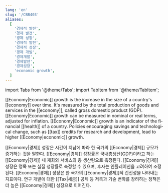 ```yaml
---
lang: 'en'
slug: '/CBB403'
aliases:
  [
    '경제적 발전',
    '경제 발전',
    '경제 성장',
    '경제적 발전',
    '경제적 성장',
    '경제 개발',
    '경제개발',
    '경제발전',
    '경제성장',
    'economic growth',
  ]
---
```


import Tabs from '@theme/Tabs';
import TabItem from '@theme/TabItem';

<Tabs groupId='lang' queryString>
<TabItem value='en' label='English 🇺🇸' lang='en-US' default>
<div lang='en-US'>

[[Economy|Economic]] growth is the increase in the size of a country's [[economy]] over time. It's measured by the total production of goods and services in the [[economy]], called gross domestic product (GDP). [[Economy|Economic]] growth can be measured in nominal or real terms, adjusted for inflation. [[Economy|Economic]] growth is an indicator of the financial [[health]] of a country. Policies encouraging savings and technological change, such as [[tax]] credits for research and development, lead to higher [[Economy|economic]] growth.

</div>
</TabItem>
<TabItem value='ko' label='한국어 🇰🇷' lang='ko-KR'>
<div lang='ko-KR'>

[[Economy|경제]] 성장은 시간이 지남에 따라 한 국가의 [[Economy|경제]] 규모가 증가하는 것을 말한다.
[[Economy|경제]] 성장률은 국내총생산(GDP)이라고 하는 [[Economy|경제]] 내 재화와 서비스의 총 생산량으로 측정된다.
[[Economy|경제]] 성장은 명목 또는 실질 성장률로 측정할 수 있으며, 후자는 인플레이션을 고려하여 조정된다.
[[Economy|경제]] 성장은 한 국가의 [[Economy|경제]]적 건전성을 나타내는 지표이다.
연구 개발에 대한 [[Tax|세금]] 공제 등 저축과 기술 변화를 장려하는 정책은 더 높은 [[Economy|경제]] 성장으로 이어진다.

</div>
</TabItem>
</Tabs>
